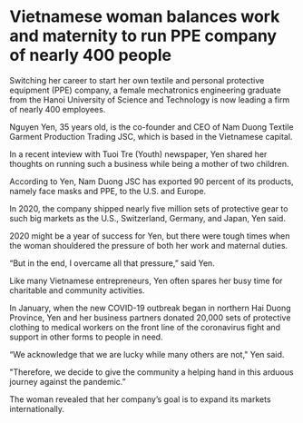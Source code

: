 # Vietnamese woman balances work and maternity to run PPE company of nearly 400 people
Switching her career to start her own textile and personal protective equipment (PPE) company, a female mechatronics engineering graduate from the Hanoi University of Science and Technology is now leading a firm of nearly 400 employees. 

Nguyen Yen, 35 years old, is the co-founder and CEO of Nam Duong Textile Garment Production Trading JSC, which is based in the Vietnamese capital.

In a recent inteview with Tuoi Tre (Youth) newspaper, Yen shared her thoughts on running such a business while being a mother of two children.

According to Yen, Nam Duong JSC has exported 90 percent of its products, namely face masks and PPE, to the U.S. and Europe.

In 2020, the company shipped nearly five million sets of protective gear to such big markets as the U.S., Switzerland, Germany, and Japan, Yen said.

2020 might be a year of success for Yen, but there were tough times when the woman shouldered the pressure of both her work and maternal duties.

“But in the end, I overcame all that pressure,” said Yen.

Like many Vietnamese entrepreneurs, Yen often spares her busy time for charitable and community activities.

In January, when the new COVID-19 outbreak began in northern Hai Duong Province, Yen and her business partners donated 20,000 sets of protective clothing to medical workers on the front line of the coronavirus fight and support in other forms to people in need.

“We acknowledge that we are lucky while many others are not," Yen said.

"Therefore, we decide to give the community a helping hand in this arduous journey against the pandemic.”

The woman revealed that her company’s goal is to expand its markets internationally.
